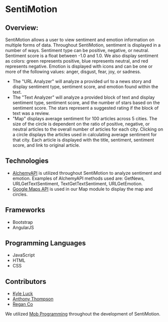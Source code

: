 # SentiMotion

## Overview:
SentiMotion allows a user to view sentiment and emotion information on multiple forms of data. Throughout SentiMotion, sentiment is displayed in a number of ways. Sentiment type can be positive, negative, or neutral. Sentiment score is a float between -1.0 and 1.0. We also display sentiment as colors: green represents positive, blue represents neutral, and red represents negative.
Emotion is displayed with icons and can be one or more of the following values: anger, disgust, fear, joy, or sadness.

* The "URL Analyzer" will analyze a provided url to a news story and display sentiment type, sentiment score, and emotion found within the text.
* The "Text Analyzer" will analyze a provided block of text and display sentiment type, sentiment score, and the number of stars based on the sentiment score. The stars represent a suggested rating if the block of text was a review.
* "Map" displays average sentiment for 100 articles across 5 cities. The size of the circle is dependent on the ratio of positive, negative, or neutral articles to the overall number of articles for each city. Clicking on a circle displays the articles used in calculating average sentiment for that city. Each article is displayed with the title, sentiment, sentiment score, and link to original article.

## Technologies
* [AlchemyAPI](http://www.alchemyapi.com/) is utilized throughout SentiMotion to analyze sentiment and emotion. Examples of AlchemyAPI methods used are: GetNews, URLGetTextSentiment, TextGetTextSentiment, URLGetEmotion.
* [Google Maps API](https://developers.google.com/maps/documentation/javascript/) is used in our Map module to display the map and circles.

## Frameworks
* Bootstrap
* AngularJS

## Programming Languages
* JavaScript
* HTML
* CSS

## Contributors
* [Kyle Luck](https://github.com/kyleluck)
* [Anthony Thompson](https://github.com/Athompsonjr26)
* [Regan Co](https://github.com/rrgn)

We utilized [Mob Programming](https://en.wikipedia.org/wiki/Mob_programming) throughout the development of SentiMotion.

